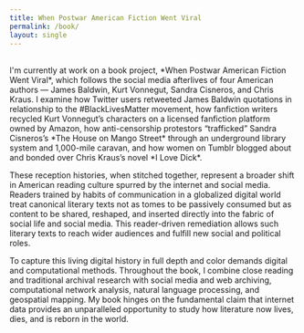 ```yaml
---
title: When Postwar American Fiction Went Viral
permalink: /book/
layout: single
---
```

<br>
I'm currently at work on a book project, *When Postwar American Fiction Went Viral*, which follows the social media afterlives of four American authors — James Baldwin, Kurt Vonnegut, Sandra Cisneros, and Chris Kraus. I examine how Twitter users retweeted James Baldwin quotations in relationship to the #BlackLivesMatter movement, how fanfiction writers recycled Kurt Vonnegut’s characters on a licensed fanfiction platform owned by Amazon, how anti-censorship protestors “trafficked” Sandra Cisneros’s *The House on Mango Street* through an underground library system and 1,000-mile caravan, and how women on Tumblr blogged about and bonded over Chris Kraus’s novel *I Love Dick*.

These reception histories, when stitched together, represent a broader shift in American reading culture spurred by the internet and social media. Readers trained by habits of communication in a globalized digital world treat canonical literary texts not as tomes to be passively consumed but as content to be shared, reshaped, and inserted directly into the fabric of social life and social media. This reader-driven remediation allows such literary texts to reach wider audiences and fulfill new social and political roles.

To capture this living digital history in full depth and color demands digital and computational methods. Throughout the book, I combine close reading and traditional archival research with social media and web archiving, computational network analysis, natural language processing, and geospatial mapping. My book hinges on the fundamental claim that internet data provides an unparalleled opportunity to study how literature now lives, dies, and is reborn in the world. 
